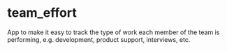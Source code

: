 # team_effort

App to make it easy to track the type of work each member of the team is performing, e.g. development, product support, interviews, etc.
